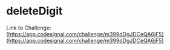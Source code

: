 # deleteDigit

Link to Challenge: [https://app.codesignal.com/challenge/m399dDgJDCeQA6jF5](https://app.codesignal.com/challenge/m399dDgJDCeQA6jF5)